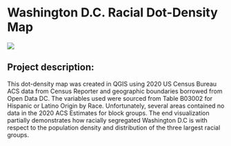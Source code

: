 # Washington D.C. Racial Dot-Density Map

<img src="ges383.3.png?raw=true"/>

## Project description:
This dot-density map was created in QGIS using 2020 US Census Bureau ACS data from Census Reporter and geographic boundaries borrowed from Open Data DC. The variables used were sourced from Table B03002 for Hispanic or Latino Origin by Race. Unfortunately, several areas contained no data in the 2020 ACS Estimates for block groups. The end visualization partially demonstrates how racially segregated Washington D.C is with respect to the population density and distribution of the three largest racial groups.
